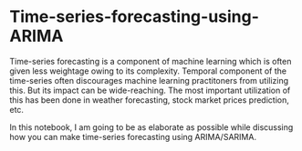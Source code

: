 # Time-series-forecasting-using-ARIMA

Time-series forecasting is a component of machine learning which is often given less weightage owing to its complexity. Temporal component of the time-series often discourages machine learning practitoners from utilizing this. But its impact can be wide-reaching. The most important utilization of this has been done in weather forecasting, stock market prices prediction, etc.

In this notebook, I am going to be as elaborate as possible while discussing how you can make time-series forecasting using ARIMA/SARIMA.
